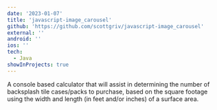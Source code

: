 ```yaml
---
date: '2023-01-07'
title: 'javascript-image_carousel'
github: 'https://github.com/scottgriv/javascript-image_carousel'
external: ''
android: ''
ios: ''
tech:
  - Java
showInProjects: true
---
```


A console based calculator that will assist in determining the number of backsplash tile cases/packs to purchase, based on the square footage using the width and length (in feet and/or inches) of a surface area.
